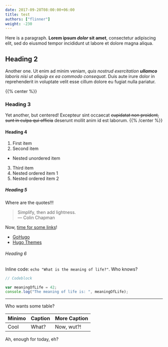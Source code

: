 ```yaml
---
date: 2017-09-28T08:00:00+06:00
title: test
authors: ["flinner"]
weight: -230
---
```


Here is a paragraph. **Lorem ipsum _dolor_ sit amet**, consectetur adipiscing elit, sed do eiusmod tempor incididunt ut labore et dolore magna aliqua.

## Heading 2

Another one. Ut enim ad minim veniam, _quis nostrud exercitation **ullamco** laboris nisi ut aliquip ex ea commodo consequat_. Duis aute irure dolor in reprehenderit in voluptate velit esse cillum dolore eu fugiat nulla pariatur.

{{% center %}}

### Heading 3

Yet another, but centered! Excepteur sint occaecat ~~cupidatat non proident, sunt in culpa qui officia~~ deserunt mollit anim id est laborum.
{{% /center %}}

#### Heading 4

1. First item
2. Second item

- Nested unordered item

3. Third item
1. Nested ordered item 1
1. Nested ordered item 2

##### Heading 5

Where are the quotes!!!

> Simplify, then add lightness.  
> — Colin Chapman

Now, [time for some links](/typography#heading-5)!

- [GoHugo]
- [Hugo Themes][1]

[gohugo]: https://gohugo.io
[1]: https://themes.gohugo.io/

###### Heading 6

Inline code: `echo "What is the meaning of life?"`. Who knows?

```javascript
// Codeblock

var meaningOfLife = 42;
console.log("The meaning of life is: ", meaningOfLife);
```

---

Who wants some table?

| Minimo | Caption | More Caption |
| ------ | ------- | ------------ |
| Cool   | What?   | Now, wut?!   |

Ah, enough for today, eh?
